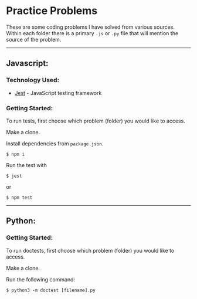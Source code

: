 # Practice Problems
These are some coding problems I have solved from various sources. Within each folder there is a primary `.js` or `.py` file that will mention the source of the problem.

---

## Javascript:
### Technology Used:
- [Jest](https://jestjs.io/) - JavaScript testing framework

### Getting Started:

To run tests, first choose which problem (folder) you would like to access.

Make a clone.

Install dependencies from `package.json`.

  ```
  $ npm i
  ```

Run the test with 

  ```
  $ jest
  ```
or
  ```
  $ npm test
  ```

---

## Python:
### Getting Started:

To run doctests, first choose which problem (folder) you would like to access.

Make a clone.

Run the following command:

  ```
  $ python3 -m doctest [filename].py
  ```